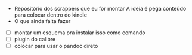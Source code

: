 * Repositório dos scrappers que eu for montar
A ideia é pega conteúdo para colocar dentro do kindle
* O que ainda falta fazer
- [ ] montar um esquema pra instalar isso como comando
- [ ] plugin do calibre
- [ ] colocar para usar o pandoc direto
